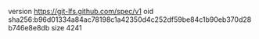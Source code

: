 version https://git-lfs.github.com/spec/v1
oid sha256:b96d01334a84ac78198c1a42350d4c252df59be84c1b90eb370d28b746e8e8db
size 4241
